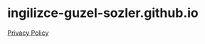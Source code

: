 # ingilizce-guzel-sozler.github.io

<a href="https://ingilizce-guzel-sozler.github.io/privacy_policy.html">Privacy Policy</a>
